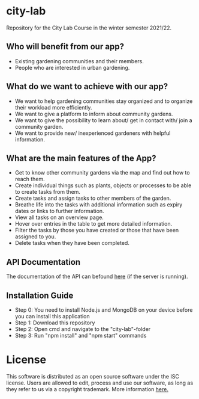 # city-lab
Repository for the City Lab Course in the winter semester 2021/22. 




## Who will benefit from our app?


+ Existing gardening communities and their members.
+ People who are interested in urban gardening. 

  
## What do we want to achieve with our app?

+ We want to help gardening communities stay organized and to organize their workload more efficiently. 
+ We want to give a platform to inform about community gardens. 
+ We want to give the possibility to learn about/ get in contact with/ join a community garden. 
+ We want to provide new/ inexperienced gardeners with helpful information. 

## What are the main features of the App?

+ Get to know other community gardens via the map and find out how to reach them.
+ Create individual things such as plants, objects or processes to be able to create tasks from them.
+ Create tasks and assign tasks to other members of the garden.
+ Breathe life into the tasks with additional information such as expiry dates or links to further information.
+ View all tasks on an overview page.
+ Hover over entries in the table to get more detailed information.
+ Filter the tasks by those you have created or those that have been assigned to you.
+ Delete tasks when they have been completed.

## API Documentation
The documentation of the API can befound [here](http://localhost:3000/apiDocumentation/) (if the server is running).

## Installation Guide

+ Step 0: You need to install Node.js and MongoDB on your device before you can install this application
+ Step 1: Download this repository
+ Step 2: Open cmd and navigate to the "city-lab"-folder
+ Step 3: Run "npm install" and "npm start" commands 

# License
This software is distributed as an open source software under the ISC license. Users are allowed to edit, process and use our software,
as long as they refer to us via a copyright trademark.
More information [here.](https://opensource.org/licenses/ISC)
